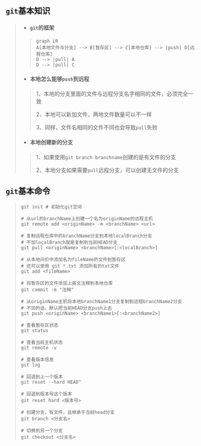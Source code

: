 ## `git`基本知识

> - #### `git`的框架
>
> > ```mermaid
> > graph LR
> > A[本地文件与分支] --> B[暂存区] --> C[本地仓库] --> |push| D[远程仓库]
> > D --> |pull| A
> > D --> |pull| C
> > 
>
> - #### 本地怎么能够`push`到远程
>
> > 1、本地的分支里面的文件与远程分支名字相同的文件，必须完全一致
> >
> > 2、本地可以新加文件，两地文件数量可以不一样
> >
> > 3、同样，文件名相同的文件不同也会导致`pull`失败
>
> - #### 本地创建新的分支
>
> > 1、如果使用`git branch branchname`创建的是有文件的分支
> >
> > 2、本地分支如果需要`pull`远程分支，可以创建无文件的分支

## `git`基本命令

> ```shell
> git init # 初始化git空间
> 
> # 从url的branchName上创建一个名为originName的远程主机
> git remote add <originName> -m <branchName> <url>    
> 
> # 复制远程仓库中的branchName分支到本地localBranch分支
> # 不加localBranch就是复制到当前HEAD分支
> git pull <originName> <branchName>[:<localBranch>]
> 
> # 从本地问价中添加名为fileName的文件到暂存区
> # 还可以使用 git *.txt 添加所有的txt文件
> git add <fileName>
> 
> # 将暂存区的文件添加上英文注释到本地仓库
> git commit -m "注释"
> 
> # 从originName主机将本地branchName1分支复制到远程branchName2分支
> # 不加的话，默认把当前HEAD分支push上去
> git push <originName> <branchName1>[:<branchName2>]
> 
> # 查看暂存区状态
> git status
> 
> # 查看当前主机状态
> git remote -v
> 
> # 查看版本信息
> git log
> 
> # 回退到上一个版本
> git reset --hard HEAD^
> 
> # 回退到版本号这个版本
> git reset hard <版本号>
> 
> # 创建分支，有文件，且继承于当前head分支
> git branch <分支名>
> 
> # 切换到另一个分支
> git checkout <分支名>
> ```
>
> 